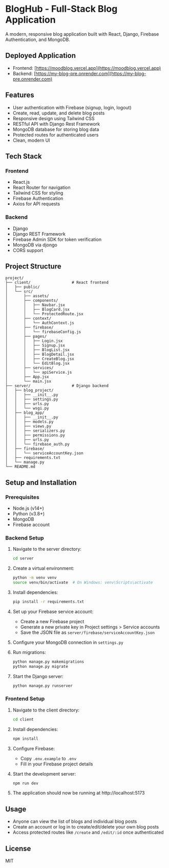 # BlogHub - Full-Stack Blog Application

A modern, responsive blog application built with React, Django, Firebase Authentication, and MongoDB.

## Deployed Application

- Frontend: [https://moodblog.vercel.app](https://moodblog.vercel.app)
- Backend: [https://my-blog-pre.onrender.com](https://my-blog-pre.onrender.com)

## Features

- User authentication with Firebase (signup, login, logout)
- Create, read, update, and delete blog posts
- Responsive design using Tailwind CSS
- RESTful API with Django Rest Framework
- MongoDB database for storing blog data
- Protected routes for authenticated users
- Clean, modern UI

## Tech Stack

### Frontend
- React.js
- React Router for navigation
- Tailwind CSS for styling
- Firebase Authentication
- Axios for API requests

### Backend
- Django
- Django REST Framework
- Firebase Admin SDK for token verification
- MongoDB via djongo
- CORS support

## Project Structure

```
project/
├── client/                  # React frontend
│   ├── public/
│   └── src/
│       ├── assets/
│       ├── components/
│       │   ├── Navbar.jsx
│       │   ├── BlogCard.jsx
│       │   └── ProtectedRoute.jsx
│       ├── context/
│       │   └── AuthContext.js
│       ├── firebase/
│       │   └── firebaseConfig.js
│       ├── pages/
│       │   ├── Login.jsx
│       │   ├── Signup.jsx
│       │   ├── BlogList.jsx
│       │   ├── BlogDetail.jsx
│       │   ├── CreateBlog.jsx
│       │   └── EditBlog.jsx
│       ├── services/
│       │   └── apiService.js
│       ├── App.jsx
│       └── main.jsx
├── server/                  # Django backend
│   ├── blog_project/
│   │   ├── __init__.py
│   │   ├── settings.py
│   │   ├── urls.py
│   │   └── wsgi.py
│   ├── blog_app/
│   │   ├── __init__.py
│   │   ├── models.py
│   │   ├── views.py
│   │   ├── serializers.py
│   │   ├── permissions.py
│   │   ├── urls.py
│   │   └── firebase_auth.py
│   ├── firebase/
│   │   └── serviceAccountKey.json
│   ├── requirements.txt
│   └── manage.py
└── README.md
```

## Setup and Installation

### Prerequisites
- Node.js (v14+)
- Python (v3.8+)
- MongoDB
- Firebase account

### Backend Setup

1. Navigate to the server directory:
   ```bash
   cd server
   ```

2. Create a virtual environment:
   ```bash
   python -m venv venv
   source venv/bin/activate  # On Windows: venv\Scripts\activate
   ```

3. Install dependencies:
   ```bash
   pip install -r requirements.txt
   ```

4. Set up your Firebase service account:
   - Create a new Firebase project
   - Generate a new private key in Project settings > Service accounts
   - Save the JSON file as `server/firebase/serviceAccountKey.json`

5. Configure your MongoDB connection in `settings.py`

6. Run migrations:
   ```bash
   python manage.py makemigrations
   python manage.py migrate
   ```

7. Start the Django server:
   ```bash
   python manage.py runserver
   ```

### Frontend Setup

1. Navigate to the client directory:
   ```bash
   cd client
   ```

2. Install dependencies:
   ```bash
   npm install
   ```

3. Configure Firebase:
   - Copy `.env.example` to `.env`
   - Fill in your Firebase project details

4. Start the development server:
   ```bash
   npm run dev
   ```

5. The application should now be running at http://localhost:5173

## Usage

- Anyone can view the list of blogs and individual blog posts
- Create an account or log in to create/edit/delete your own blog posts
- Access protected routes like `/create` and `/edit/:id` once authenticated

## License

MIT